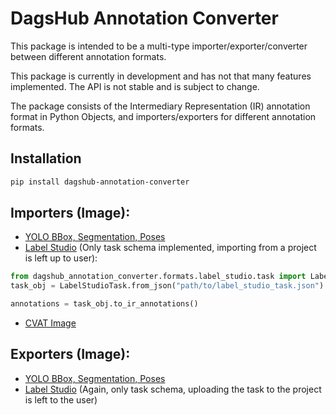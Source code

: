 # DagsHub Annotation Converter

This package is intended to be a multi-type importer/exporter/converter
between different annotation formats.

This package is currently in development and has not that many features implemented.
The API is not stable and is subject to change.

The package consists of the Intermediary Representation (IR) annotation format in Python Objects,
and importers/exporters for different annotation formats.

## Installation

```bash
pip install dagshub-annotation-converter
```

## Importers (Image):
- [YOLO BBox, Segmentation, Poses](dagshub_annotation_converter/converters/yolo.py#L81)
- [Label Studio](dagshub_annotation_converter/formats/label_studio/task.py#L72) (Only task schema implemented, importing from a project is left up to user):
```python
from dagshub_annotation_converter.formats.label_studio.task import LabelStudioTask
task_obj = LabelStudioTask.from_json("path/to/label_studio_task.json")

annotations = task_obj.to_ir_annotations()
```
- [CVAT Image](dagshub_annotation_converter/converters/cvat.py#L46)

## Exporters (Image):
- [YOLO BBox, Segmentation, Poses](dagshub_annotation_converter/converters/yolo.py#L126)
- [Label Studio](dagshub_annotation_converter/formats/label_studio/task.py#L225) (Again, only task schema, uploading the task to the project is left to the user)
